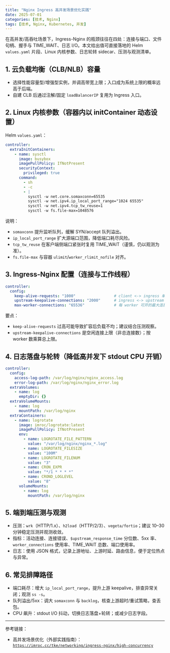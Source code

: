 ```yaml
---
title: "Nginx Ingress 高并发场景优化实践"
date: 2025-07-01
categories: [技术, Nginx]
tags: [技术, Nginx, Kubernetes, 并发]
---
```


在高并发/高吞吐场景下，Ingress-Nginx 的瓶颈往往在四处：连接与端口、文件句柄、握手与 TIME_WAIT、日志 I/O。本文给出值可直接落地的 Helm `values.yaml` 片段、Linux 内核参数、日志轮转 sidecar、压测与观测清单。

## 1. 云负载均衡（CLB/NLB）容量
- 选择性能容量型/增强型实例，并调高带宽上限；入口成为系统上限的概率远高于后端。
- 自建 CLB 后通过注解/固定 `loadBalancerIP` 复用为 Ingress 入口。

## 2. Linux 内核参数（容器内以 initContainer 动态设置）

Helm `values.yaml`：

```yaml
controller:
  extraInitContainers:
    - name: sysctl
      image: busybox
      imagePullPolicy: IfNotPresent
      securityContext:
        privileged: true
      command:
        - sh
        - -c
        - |
          sysctl -w net.core.somaxconn=65535
          sysctl -w net.ipv4.ip_local_port_range="1024 65535"
          sysctl -w net.ipv4.tcp_tw_reuse=1
          sysctl -w fs.file-max=1048576
```

说明：
- `somaxconn` 提升监听队列，缓解 SYN/accept 队列溢出。
- `ip_local_port_range` 扩大源端口范围，降低端口耗尽风险。
- `tcp_tw_reuse` 在客户端侧端口紧张时复用 TIME_WAIT（谨慎，仍以观测为准）。
- `fs.file-max` 与容器 `ulimit`/`worker_rlimit_nofile` 对齐。

## 3. Ingress-Nginx 配置（连接与工作线程）

```yaml
controller:
  config:
    keep-alive-requests: "1000"                 # client <-> ingress 单连接可承载请求数
    upstream-keepalive-connections: "2000"      # ingress <-> upstream 空闲长连接上限
    max-worker-connections: "65536"             # 每 worker 可开的最大连接数
```

要点：
- `keep-alive-requests` 过高可能导致扩容后负载不均；建议结合压测观察。
- `upstream-keepalive-connections` 是空闲连接上限（非总连接数）；按 worker 数乘算总上限。

## 4. 日志落盘与轮转（降低高并发下 stdout CPU 开销）

```yaml
controller:
  config:
    access-log-path: /var/log/nginx/nginx_access.log
    error-log-path: /var/log/nginx/nginx_error.log
  extraVolumes:
    - name: log
      emptyDir: {}
  extraVolumeMounts:
    - name: log
      mountPath: /var/log/nginx
  extraContainers:
    - name: logrotate
      image: imroc/logrotate:latest
      imagePullPolicy: IfNotPresent
      env:
        - name: LOGROTATE_FILE_PATTERN
          value: "/var/log/nginx/nginx_*.log"
        - name: LOGROTATE_FILESIZE
          value: "100M"
        - name: LOGROTATE_FILENUM
          value: "3"
        - name: CRON_EXPR
          value: "*/1 * * * *"
        - name: CROND_LOGLEVEL
          value: "8"
      volumeMounts:
        - name: log
          mountPath: /var/log/nginx
```

## 5. 端到端压测与观测
- 压测：`wrk`（HTTP/1.x）、`h2load`（HTTP/2/3）、`vegeta/fortio`；建议 10–30 分钟稳定压测并观测收敛。
- 指标：活动连接、连接错误、`$upstream_response_time` 分位数、5xx 率、`worker_connections` 使用率、TIME_WAIT 总数、端口使用率。
- 日志：使用 JSON 格式，记录上游地址、上游时延、路由信息，便于定位热点与异常。

## 6. 常见排障路径
- 端口耗尽：增大 `ip_local_port_range`，提升上游 keepalive，排查异常关闭；观测 `ss -s`。
- 队列溢出/5xx：调大 `somaxconn` 与 `backlog`，核查上游超时/重试策略，查丢包。
- CPU 飙升：stdout I/O 抖动，切换日志落盘+轮转；或减少日志字段。

---

参考链接：
- 高并发场景优化（外部实践指南）：[`https://imroc.cc/tke/networking/ingress-nginx/high-concurrency`](https://imroc.cc/tke/networking/ingress-nginx/high-concurrency)

